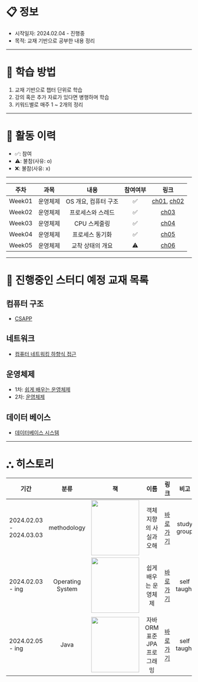 # **📋 정보**
- 시작일자: 2024.02.04 - 진행중
- 목적: 교재 기반으로 공부한 내용 정리

****

# **📝 학습 방법**
1. 교재 기반으로 챕터 단위로 학습
2. 강의 혹은 추가 자료가 있다면 병행하며 학습
3. 키워드별로 매주 1 ~ 2개의 정리

****

# **📑 활동 이력**
- ✅: 참여
- ⚠️: 불참(사유: o)
- ❌: 불참(사유: x)

****

|주차|과목|내용|참여여부|링크|
|----|:----:|:----:|:---:|:----:|
|Week01|운영체제|OS 개요, 컴퓨터 구조|✅|[ch01](https://github.com/nashs789/Book-Study/blob/main/Operating%20System(OS)/%EC%89%BD%EA%B2%8C%20%EB%B0%B0%EC%9A%B0%EB%8A%94%20%EC%9A%B4%EC%98%81%EC%B2%B4%EC%A0%9C/Ch01%20-%20%EC%9A%B4%EC%98%81%EC%B2%B4%EC%A0%9C%EC%9D%98%20%EA%B0%9C%EC%9A%94.md), [ch02](https://github.com/nashs789/Book-Study/blob/main/Operating%20System(OS)/%EC%89%BD%EA%B2%8C%20%EB%B0%B0%EC%9A%B0%EB%8A%94%20%EC%9A%B4%EC%98%81%EC%B2%B4%EC%A0%9C/Ch02%20-%20%EC%BB%B4%ED%93%A8%ED%84%B0%EC%9D%98%20%EA%B5%AC%EC%A1%B0%EC%99%80%20%EC%84%B1%EB%8A%A5%20%ED%96%A5%EC%83%81.md)|
|Week02|운영체제|프로세스와 스레드|✅|[ch03](https://github.com/nashs789/Book-Study/blob/main/Operating%20System(OS)/%EC%89%BD%EA%B2%8C%20%EB%B0%B0%EC%9A%B0%EB%8A%94%20%EC%9A%B4%EC%98%81%EC%B2%B4%EC%A0%9C/Ch03%20-%20%ED%94%84%EB%A1%9C%EC%84%B8%EC%8A%A4%EC%99%80%20%EC%8A%A4%EB%A0%88%EB%93%9C.md)|
|Week03|운영체제|CPU 스케줄링|✅|[ch04](https://github.com/nashs789/Book-Study/blob/main/Operating%20System(OS)/%EC%89%BD%EA%B2%8C%20%EB%B0%B0%EC%9A%B0%EB%8A%94%20%EC%9A%B4%EC%98%81%EC%B2%B4%EC%A0%9C/Ch04%20-%20CPU%20%20%EC%8A%A4%EC%BC%80%EC%A4%84%EB%A7%81.md)|
|Week04|운영체제|프로세스 동기화|✅|[ch05](https://github.com/nashs789/Book-Study/blob/main/Operating%20System(OS)/%EC%89%BD%EA%B2%8C%20%EB%B0%B0%EC%9A%B0%EB%8A%94%20%EC%9A%B4%EC%98%81%EC%B2%B4%EC%A0%9C/Ch05%20-%20%ED%94%84%EB%A1%9C%EC%84%B8%EC%8A%A4%20%EB%8F%99%EA%B8%B0%ED%99%94.md)|
|Week05|운영체제|교착 상태의 개요|⚠️|[ch06](https://github.com/nashs789/Book-Study/blob/main/Operating%20System(OS)/%EC%89%BD%EA%B2%8C%20%EB%B0%B0%EC%9A%B0%EB%8A%94%20%EC%9A%B4%EC%98%81%EC%B2%B4%EC%A0%9C/Ch06%20-%20%EA%B5%90%EC%B0%A9%20%EC%83%81%ED%83%9C.md)|

****

# **📖 진행중인 스터디 예정 교재 목록**
## 컴퓨터 구조
- [CSAPP](https://product.kyobobook.co.kr/detail/S000001868716)
## 네트워크
- [컴퓨터 네트워킹 하향식 접근](https://www.aladin.co.kr/shop/wproduct.aspx?ItemId=300406950)
## 운영체제
- 1차: [쉽게 배우는 운영체제](https://www.aladin.co.kr/shop/wproduct.aspx?ItemId=309137993)
- 2차: [운영체제](https://www.aladin.co.kr/shop/wproduct.aspx?ItemId=235360651)
## 데이터 베이스
- [데이터베이스 시스템](https://product.kyobobook.co.kr/detail/S000001732315)

****

# **⛬ 히스토리**
|기간|분류|책|이름|링크|비고|
|---|:---:|:---:|:---:|:---:|:-----:|
|2024.02.03 - 2024.03.03|methodology|<img src="https://github.com/nashs789/Book-Study/assets/59809278/cefaf725-bbee-4231-9d4c-573efde88ed6" width=130, height=150>|객체지향의 사실과 오해|[바로가기](https://github.com/nashs789/Object-Oriented-Facts-and-Misconceptions)|study group|
|2024.02.03 - ing|Operating System|<img src="https://github.com/nashs789/Book-Study/assets/59809278/faac456a-9f70-4247-a409-981fe14bb19e" width=130, height=150>|쉽게 배우는 운영체제|[바로가기](https://github.com/nashs789/Book-Study/tree/main/Operating%20System(OS)/%EC%89%BD%EA%B2%8C%20%EB%B0%B0%EC%9A%B0%EB%8A%94%20%EC%9A%B4%EC%98%81%EC%B2%B4%EC%A0%9C)|self taught|
|2024.02.05 - ing|Java|<img src="https://github.com/nashs789/Book-Study/assets/59809278/5de48922-948f-4ade-9deb-044cfc25ebc1" width=130, height=150>|자바 ORM 표준 JPA 프로그래밍|[바로가기](https://github.com/nashs789/Book-Study/tree/main/ORM/%EC%9E%90%EB%B0%94%20ORM%20%ED%91%9C%EC%A4%80%20%ED%94%84%EB%A1%9C%EA%B7%B8%EB%9E%98%EB%B0%8D)|self taught|

